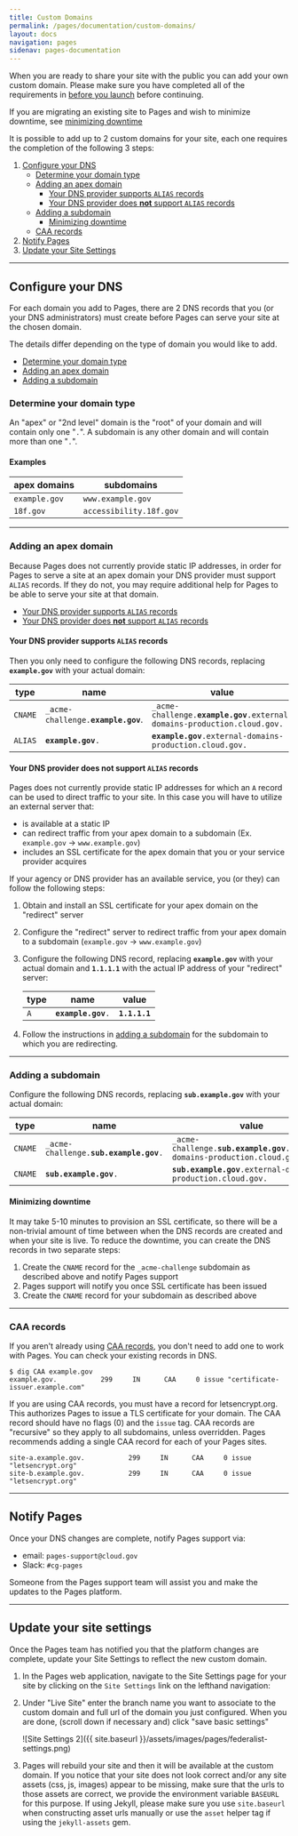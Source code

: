 ```yaml
---
title: Custom Domains
permalink: /pages/documentation/custom-domains/
layout: docs
navigation: pages
sidenav: pages-documentation
---
```


When you are ready to share your site with the public you can add your own custom domain. Please make sure you have completed all of the requirements in [before you launch]({{site.baseurl}}/pages/documentation/before-you-launch#requirements) before continuing.

If you are migrating an existing site to Pages and wish to minimize downtime, see [minimizing downtime](#minimizing-downtime)

It is possible to add up to 2 custom domains for your site, each one requires the completion of the following 3 steps:

1. [Configure your DNS](#configure-your-dns)
    * [Determine your domain type](#determine-your-domain-type)
    * [Adding an apex domain](#adding-an-apex-domain)
        - [Your DNS provider supports `ALIAS` records](#your-dns-provider-supports-alias-records)
        - [Your DNS provider does **not** support `ALIAS` records](#your-dns-provider-does-not-support-alias-records)
    * [Adding a subdomain](#adding-a-subdomain)
        - [Minimizing downtime](#minimizing-downtime)
    * [CAA records](#caa-records)
2. [Notify Pages](#notify-pages)
3. [Update your Site Settings](#update-your-site-settings)

---

## Configure your DNS

For each domain you add to Pages, there are 2 DNS records that you (or your DNS administrators) must create before Pages can serve your site at the chosen domain.

The details differ depending on the type of domain you would like to add.

- [Determine your domain type](#determine-your-domain-type)
- [Adding an apex domain](#adding-an-apex-domain)
- [Adding a subdomain](#adding-a-subdomain)

### Determine your domain type
An "apex" or "2nd level" domain is the "root" of your domain and will contain only one "`.`". A subdomain is any other domain and will contain more than one "`.`".

#### Examples

| apex domains  | subdomains              |
| ------------- | ----------------------- |
| `example.gov` | `www.example.gov`       |
| `18f.gov`     | `accessibility.18f.gov` |

---

### Adding an apex domain

Because Pages does not currently provide static IP addresses, in order for Pages to serve a site at an apex domain your DNS provider must support `ALIAS` records. If they do not, you may require additional help for Pages to be able to serve your site at that domain.

- [Your DNS provider supports `ALIAS` records](#your-dns-provider-supports-alias-records)
- [Your DNS provider does **not** support `ALIAS` records](#your-dns-provider-does-not-support-alias-records)

#### Your DNS provider supports `ALIAS` records

Then you only need to configure the following DNS records, replacing **`example.gov`** with your actual domain:

| type | name | value |
| ---- | ---- | ----- |
| `CNAME` | `_acme-challenge.`**`example.gov`**. | `_acme-challenge.`**`example.gov`**`.external-domains-production.cloud.gov.` |
| `ALIAS` | **`example.gov`**`.` | **`example.gov`**`.external-domains-production.cloud.gov.` |

#### Your DNS provider does **not** support `ALIAS` records
Pages does not currently provide static IP addresses for which an `A` record can be used to direct traffic to your site. In this case you will have to utilize an external server that:
- is available at a static IP
- can redirect traffic from your apex domain to a subdomain (Ex. `example.gov` -> `www.example.gov`)
- includes an SSL certificate for the apex domain that you or your service provider acquires

If your agency or DNS provider has an available service, you (or they) can follow the following steps:

1. Obtain and install an SSL certificate for your apex domain on the "redirect" server
2. Configure the "redirect" server to redirect traffic from your apex domain to a subdomain (`example.gov` -> `www.example.gov`)
3. Configure the following DNS record, replacing **`example.gov`** with your actual domain and **`1.1.1.1`** with the actual IP address of your "redirect" server:

    | type | name | value |
    | ---- | ---- | ----- |
    | `A` | **`example.gov`**`.` | **`1.1.1.1`** |

4. Follow the instructions in [adding a subdomain](#adding-a-subdomain) for the subdomain to which you are redirecting.

---

### Adding a subdomain
Configure the following DNS records, replacing **`sub.example.gov`** with your actual domain:

| type | name | value |
| ---- | ---- | ----- |
| `CNAME` | `_acme-challenge.`**`sub.example.gov`**`.` | `_acme-challenge.`**`sub.example.gov`**`.external-domains-production.cloud.gov.` |
| `CNAME` | **`sub.example.gov`**`.` | **`sub.example.gov`**`.external-domains-production.cloud.gov.` |

#### Minimizing downtime
It may take 5-10 minutes to provision an SSL certificate, so there will be a non-trivial amount of time between when the DNS records are created and when your site is live. To reduce the downtime, you can create the DNS records in two separate steps:
1. Create the `CNAME` record for the `_acme-challenge` subdomain as described above and notify Pages support
2. Pages support will notify you once SSL certificate has been issued
3. Create the `CNAME` record for your subdomain as described above

---

### CAA records

If you aren't already using [CAA records](https://en.wikipedia.org/wiki/DNS_Certification_Authority_Authorization), you don't need to add one to work with Pages. You can check your existing records in DNS.

    $ dig CAA example.gov
    example.gov.           299     IN      CAA     0 issue "certificate-issuer.example.com"

If you are using CAA records, you must have a record for letsencrypt.org. This authorizes Pages to issue a TLS certificate for your domain. The CAA record should have no flags (0) and the `issue` tag. CAA records are "recursive" so they apply to all subdomains, unless overridden. Pages recommends adding a single CAA record for each of your Pages sites.

    site-a.example.gov.           299     IN      CAA     0 issue "letsencrypt.org"
    site-b.example.gov.           299     IN      CAA     0 issue "letsencrypt.org"

---

## Notify Pages
Once your DNS changes are complete, notify Pages support via:
- email: `pages-support@cloud.gov`
- Slack: `#cg-pages`

Someone from the Pages support team will assist you and make the updates to the Pages platform.

---

## Update your site settings
Once the Pages team has notified you that the platform changes are complete, update your Site Settings to reflect the new custom domain.

1. In the Pages web application, navigate to the Site Settings page for your site by clicking on the `Site Settings` link on the lefthand navigation:

2. Under "Live Site" enter the branch name you want to associate to the custom domain and full url of the domain you just configured. When you are done, (scroll down if necessary and) click "save basic settings"

    ![Site Settings 2]({{ site.baseurl }}/assets/images/pages/federalist-settings.png)

3. Pages will rebuild your site and then it will be available at the custom domain. If you notice that your site does not look correct and/or any site assets (css, js, images) appear to be missing, make sure that the urls to those assets are correct, we provide the environment variable `BASEURL` for this purpose. If using Jekyll, please make sure you use `site.baseurl` when constructing asset urls manually or use the `asset` helper tag if using the `jekyll-assets` gem.
